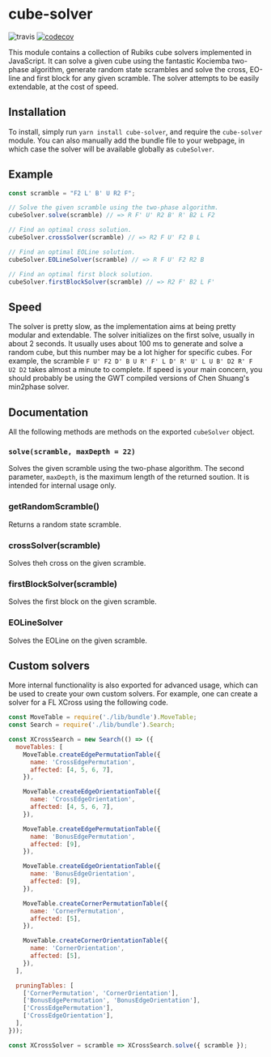 # cube-solver

![travis](https://travis-ci.org/torjusti/cube-solver.svg?branch=master)
[![codecov](https://codecov.io/gh/torjusti/cube-solver/branch/master/graph/badge.svg)](https://codecov.io/gh/torjusti/cube-solver)

This module contains a collection of Rubiks cube solvers implemented in JavaScript. It can solve a given cube using the fantastic Kociemba two-phase algorithm, generate random state scrambles and solve the cross, EO-line and first block for any given scramble. The solver attempts to be easily extendable, at the cost of speed.

## Installation

To install, simply run `yarn install cube-solver`, and require the `cube-solver` module. You can also manually add the bundle file to your webpage, in which case the solver will be available globally as `cubeSolver`.

## Example

```javascript
const scramble = "F2 L' B' U R2 F";

// Solve the given scramble using the two-phase algorithm.
cubeSolver.solve(scramble) // => R F' U' R2 B' R' B2 L F2

// Find an optimal cross solution.
cubeSolver.crossSolver(scramble) // => R2 F U' F2 B L

// Find an optimal EOLine solution.
cubeSolver.EOLineSolver(scramble) // => R F U' F2 R2 B

// Find an optimal first block solution.
cubeSolver.firstBlockSolver(scramble) // => R2 F' B2 L F'
```

Speed
-----

The solver is pretty slow, as the implementation aims at being pretty modular and extendable. The solver initializes on the first solve, usually in about 2 seconds. It usually uses about 100 ms to generate and solve a random cube, but this number may be a lot higher for specific cubes. For example, the scramble `F U' F2 D' B U R' F' L D' R' U' L U B' D2 R' F U2 D2` takes almost a minute to complete. If speed is your main concern, you should probably be using the GWT compiled versions of Chen Shuang's min2phase solver.


## Documentation

All the following methods are methods on the exported `cubeSolver` object.

### `solve(scramble, maxDepth = 22)`

Solves the given scramble using the two-phase algorithm. The second parameter, `maxDepth`, is the maximum length of the returned soution. It is intended for internal usage only.

### getRandomScramble()

Returns a random state scramble.

### crossSolver(scramble)

Solves theh cross on the given scramble.

### firstBlockSolver(scramble)

Solves the first block on the given scramble.

### EOLineSolver

Solves the EOLine on the given scramble.

## Custom solvers

More internal functionality is also exported for advanced usage, which can be used to create your own custom solvers. For example, one can create a solver for a FL XCross using the following code.

```javascript
const MoveTable = require('./lib/bundle').MoveTable;
const Search = require('./lib/bundle').Search;

const XCrossSearch = new Search(() => ({
  moveTables: [
    MoveTable.createEdgePermutationTable({
      name: 'CrossEdgePermutation',
      affected: [4, 5, 6, 7],
    }),

    MoveTable.createEdgeOrientationTable({
      name: 'CrossEdgeOrientation',
      affected: [4, 5, 6, 7],
    }),

    MoveTable.createEdgePermutationTable({
      name: 'BonusEdgePermutation',
      affected: [9],
    }),

    MoveTable.createEdgeOrientationTable({
      name: 'BonusEdgeOrientation',
      affected: [9],
    }),

    MoveTable.createCornerPermutationTable({
      name: 'CornerPermutation',
      affected: [5],
    }),

    MoveTable.createCornerOrientationTable({
      name: 'CornerOrientation',
      affected: [5],
    }),
  ],

  pruningTables: [
    ['CornerPermutation', 'CornerOrientation'],
    ['BonusEdgePermutation', 'BonusEdgeOrientation'],
    ['CrossEdgePermutation'],
    ['CrossEdgeOrientation'],
  ],
}));

const XCrossSolver = scramble => XCrossSearch.solve({ scramble });
```
